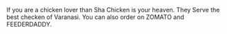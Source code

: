 If you are a chicken lover than Sha Chicken is your heaven. They Serve the best checken of Varanasi. You can also order on ZOMATO and FEEDERDADDY.
